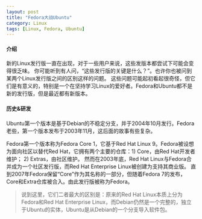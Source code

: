 ```yaml
---
layout: post
title: "Fedora大战Ubuntu"
category: Linux
tags: [Linux, Fedora, Ubuntu]
---
```


#### 介绍
新的Linux发行版一直在出现，对于一些用户来说，这些发版本都尝试下可能会变得很乏味。 你可能听到有人问，“这些发行版的关键是什么？”。也许你也被问到某两个Linux发行版之间的区别这样的问题。 这些问题可能起初看起很奇怪，但它们是有意义的，特别是一个在坚持学习Linux的爱好者。Fedora和Ubuntu都不是新的发行版，但是最近都有新版本。
    

#### 历史&研发
Ubuntu第一个版本是基于Debian的不稳定分支，并于2004年10月发行。Fedora老些，第一个版本发布于2003年11月，这后面的故事有些复杂。

Fedora第一个版本称为Fedora Core 1，它基于Red Hat Linux 9。Fedora被设想为面向社区以替代Red Hat，它拥有两个主要的仓库：1) Core，由Red Hat开发者维护； 2) Extras，由社区维护。 然而在2003年底，Red Hat Linux与Fedora合并成为一个社区发行版，而Red Hat Enterprise Linux被创建为支持其商业版。 直到2007年Fedora保留“Core”作为其名称的一部分，但随着Fedora 7的发布，Core和Extra仓库被合入。由此发行版被称为Fedora。
> 说到这里，它们二者最大的区别是：原来的Red Hat Linux本质上分为Fedora和Red Hat Enterprise Linux，而Debian仍然是一个完整的，独立于Ubuntu的实体，Ubuntu是从Debian的一个分支导入软件包。

